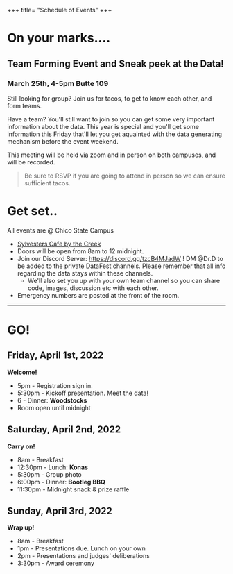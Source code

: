 +++
title= "Schedule of Events"
+++

<html>
    <link rel="stylesheet" href="style.css" />
</html>

# On your marks....

<!---

* You are welcome to use any programming language you like, but we will host some pre-event workshops for Python, R, SAP Lumeria and possibly others. 
* Data Science Calendar of events https://csudsi.netlify.com/page/events/ 


    - Thu 2-14 2-3pm: Spatial data analysis. 
    - Tue 2-19 3-4pm: Managing data using SQL. Materials: https://csudsi.netlify.com/2019/02/13/2019-02-13-intro-sql/ 
    - Tue 3-5 2-3pm: Strategies to manage big data
    - Thu 3-28 2-3pm: Information Visualization
    - Fri 3-29 1-2pm: Using SAP Lumeria for Data Visualization (Glenn 304)
    - Tue 4-2 2-4pm: DataFest Prep - Get the experience by playing with last year's DataFest data. 
--->

## Team Forming Event and Sneak peek at the Data! 
### March 25th, 4-5pm Butte 109

Still looking for group? Join us for tacos, to get to know each other, and form teams.

Have a team? You'll still want to join so you can get some very important information about the data. This year is special and you'll get some information this Friday that'll let you get aquainted with the data generating mechanism before the event weekend. 

This meeting will be held via zoom and in person on both campuses, and will be recorded. 

> Be sure to RSVP if you are going to attend in person so we can ensure sufficient tacos. 

# Get set..
All events are @ Chico State Campus

* [Sylvesters Cafe by the Creek ](https://www.csuchico.edu/maps/campus/?id=1193#!m/316229)
* Doors will be open from 8am to 12 midnight. 
* Join our Discord Server: https://discord.gg/tzcB4MJadW ! DM @Dr.D to be added to the private DataFest channels. Please remember that all info regarding the data stays within these channels. 
    - We'll also set you up with your own team channel so you can share code, images, discussion etc with each other. 
* Emergency numbers are posted at the front of the room. 

----
# GO!

## Friday, April 1st, 2022     
**Welcome!**  
 
* 5pm - Registration sign in. 
* 5:30pm - Kickoff presentation. Meet the data!
* 6 - Dinner: **Woodstocks**
* Room open until midnight

## Saturday, April 2nd, 2022    
**Carry on!**  

* 8am - Breakfast    
* 12:30pm - Lunch: **Konas**  
* 5:30pm - Group photo    
* 6:00pm - Dinner: **Bootleg BBQ**
* 11:30pm - Midnight snack & prize raffle    

## Sunday, April 3rd, 2022  
**Wrap up!**  
 
* 8am - Breakfast    
* 1pm - Presentations due. Lunch on your own 
* 2pm - Presentations and judges' deliberations    
* 3:30pm - Award ceremony       

